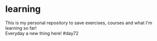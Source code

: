 # learning
This is my personal repository to save exercises, courses and what I'm learning so far!  
Everyday a new thing here! #day72

